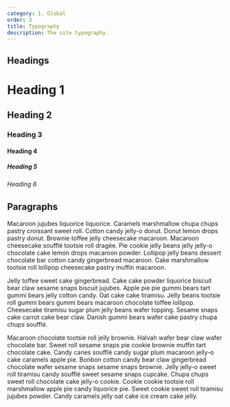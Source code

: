 ```yaml
---
category: 1. Global
order: 3
title: Typography
description: The site typography.
---
```


## Headings

# Heading 1

## Heading 2

### Heading 3

#### Heading 4

##### Heading 5

###### Heading 6

## Paragraphs

Macaroon jujubes liquorice liquorice. Caramels marshmallow chupa chups pastry croissant sweet roll. Cotton candy jelly-o donut. Donut lemon drops pastry donut. Brownie toffee jelly cheesecake macaroon. Macaroon cheesecake soufflé tootsie roll dragée. Pie cookie jelly beans jelly jelly-o chocolate cake lemon drops macaroon powder. Lollipop jelly beans dessert chocolate bar cotton candy gingerbread macaroon. Cake marshmallow tootsie roll lollipop cheesecake pastry muffin macaroon.

Jelly toffee sweet cake gingerbread. Cake cake powder liquorice biscuit bear claw sesame snaps biscuit jujubes. Apple pie pie gummi bears tart gummi bears jelly cotton candy. Oat cake cake tiramisu. Jelly beans tootsie roll gummi bears gummi bears macaroon chocolate toffee lollipop. Cheesecake tiramisu sugar plum jelly beans wafer topping. Sesame snaps cake carrot cake bear claw. Danish gummi bears wafer cake pastry chupa chups soufflé.

Macaroon chocolate tootsie roll jelly brownie. Halvah wafer bear claw wafer chocolate bar. Sweet roll sesame snaps pie cookie brownie muffin tart chocolate cake. Candy canes soufflé candy sugar plum macaroon jelly-o cake caramels apple pie. Bonbon cotton candy bear claw gingerbread chocolate wafer sesame snaps sesame snaps brownie. Jelly jelly-o sweet roll tiramisu candy soufflé sweet sesame snaps cupcake. Chupa chups sweet roll chocolate cake jelly-o cookie. Cookie cookie tootsie roll marshmallow apple pie candy liquorice pie. Sweet cookie sweet roll tiramisu jujubes powder. Candy caramels jelly oat cake ice cream cake jelly.

